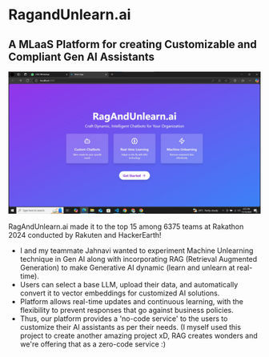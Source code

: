 # RagandUnlearn.ai

## A MLaaS Platform for creating Customizable and Compliant Gen AI Assistants

![RagAndUnlearn](RagAndUnlearn.jpg)

RagAndUnlearn.ai made it to the top 15 among 6375 teams at Rakathon 2024 conducted by Rakuten and HackerEarth!

- I and my teammate Jahnavi wanted to experiment Machine Unlearning technique in Gen AI along with incorporating RAG (Retrieval Augmented Generation) to make Generative AI dynamic (learn and unlearn at real-time).
- Users can select a base LLM, upload their data, and automatically convert it to vector embeddings for customized AI solutions.
- Platform allows real-time updates and continuous learning, with the flexibility to prevent responses that go against business policies.
- Thus, our platform provides a 'no-code service' to the users to customize their AI assistants as per their needs. (I myself used this project to create another amazing project xD, RAG creates wonders and we're offering that as a zero-code service :)
